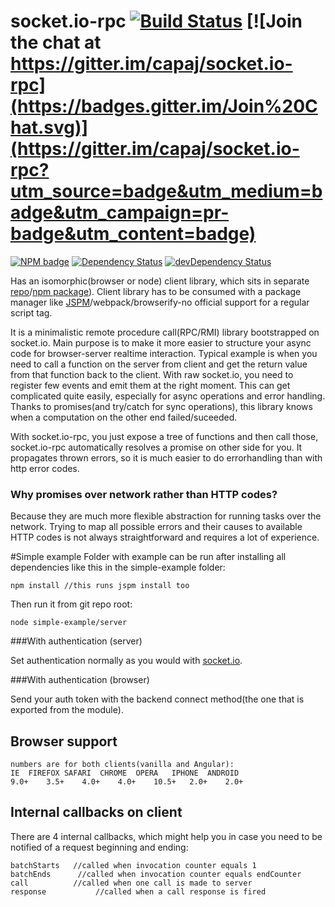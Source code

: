 # socket.io-rpc [![Build Status](https://travis-ci.org/capaj/socket.io-rpc.svg?tag=1.0.3)](https://travis-ci.org/capaj/socket.io-rpc) [![Join the chat at https://gitter.im/capaj/socket.io-rpc](https://badges.gitter.im/Join%20Chat.svg)](https://gitter.im/capaj/socket.io-rpc?utm_source=badge&utm_medium=badge&utm_campaign=pr-badge&utm_content=badge)

[![NPM badge](https://nodei.co/npm/socket.io-rpc.png?downloads=true&downloadRank=true&stars=true)](https://nodei.co/npm/socket.io-rpc/)
[![Dependency Status](https://david-dm.org/capaj/socket.io-rpc.svg)](https://david-dm.org/capaj/socket.io-rpc) [![devDependency Status](https://david-dm.org/capaj/socket.io-rpc/dev-status.svg)](https://david-dm.org/capaj/socket.io-rpc#info=devDependencies)

Has an isomorphic(browser or node) client library, which sits in separate [repo](https://github.com/capaj/socket.io-rpc-client)/[npm package](https://www.npmjs.com/package/socket.io-rpc-client)).
Client library has to be consumed with a package manager like [JSPM](https://github.com/jspm/jspm-cli)/webpack/browserify-no official support for a regular script tag.

It is a minimalistic remote procedure call(RPC/RMI) library bootstrapped on socket.io.
Main purpose is to make it more easier to structure your async code for browser-server realtime interaction. Typical example is when you need to call a function on the server from client and get the return value from that function back to the client. With raw socket.io, you need to register few events and emit them at the right moment. This can get complicated quite easily, especially for async operations and error handling. Thanks to promises(and try/catch for sync operations), this library knows when a computation on the other end failed/suceeded.

With socket.io-rpc, you just expose a tree of functions and then call those, socket.io-rpc automatically resolves a promise on other side for you. It propagates thrown errors, so it is much easier to do errorhandling than with http error codes.

### Why promises over network rather than HTTP codes? 

Because they are much more flexible abstraction for running tasks over the network. Trying to map all possible errors and their causes to available HTTP codes is not always straightforward and requires a lot of experience.

#Simple example
Folder with example can be run after installing all dependencies like this in the simple-example folder:

    npm install //this runs jspm install too
    
Then run it from git repo root:

    node simple-example/server

###With authentication (server)

Set authentication normally as you would with [socket.io](http://socket.io/docs/migrating-from-0-9/#authentication-differences).


###With authentication (browser)

Send your auth token with the backend connect method(the one that is exported from the module).

## Browser support
    numbers are for both clients(vanilla and Angular):
    IE	FIREFOX	SAFARI	CHROME	OPERA	IPHONE	ANDROID
    9.0+	3.5+	4.0+	4.0+	10.5+	2.0+	2.0+


## Internal callbacks on client
There are 4 internal callbacks, which might help you in case you need to be notified of a request beginning and ending:

    batchStarts   //called when invocation counter equals 1
    batchEnds      //called when invocation counter equals endCounter
    call          //called when one call is made to server
    response           //called when a call response is fired


